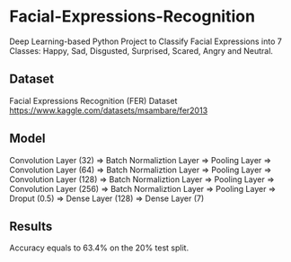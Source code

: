 # Facial-Expressions-Recognition
Deep Learning-based Python Project to Classify Facial Expressions into 7 Classes: Happy, Sad, Disgusted, Surprised, Scared, Angry and Neutral.
## Dataset
Facial Expressions Recognition (FER) Dataset https://www.kaggle.com/datasets/msambare/fer2013

## Model
Convolution Layer (32) => Batch Normaliztion Layer => Pooling Layer => 
Convolution Layer (64) => Batch Normaliztion Layer => Pooling Layer => 
Convolution Layer (128) => Batch Normaliztion Layer => Pooling Layer => 
Convolution Layer (256) => Batch Normaliztion Layer => Pooling Layer => 
Droput (0.5) =>
Dense Layer (128) =>
Dense Layer (7)

## Results
Accuracy equals to 63.4% on the 20% test split.
